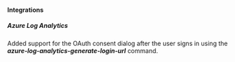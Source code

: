 
#### Integrations

##### Azure Log Analytics

Added support for the OAuth consent dialog after the user signs in using the ***azure-log-analytics-generate-login-url*** command.
